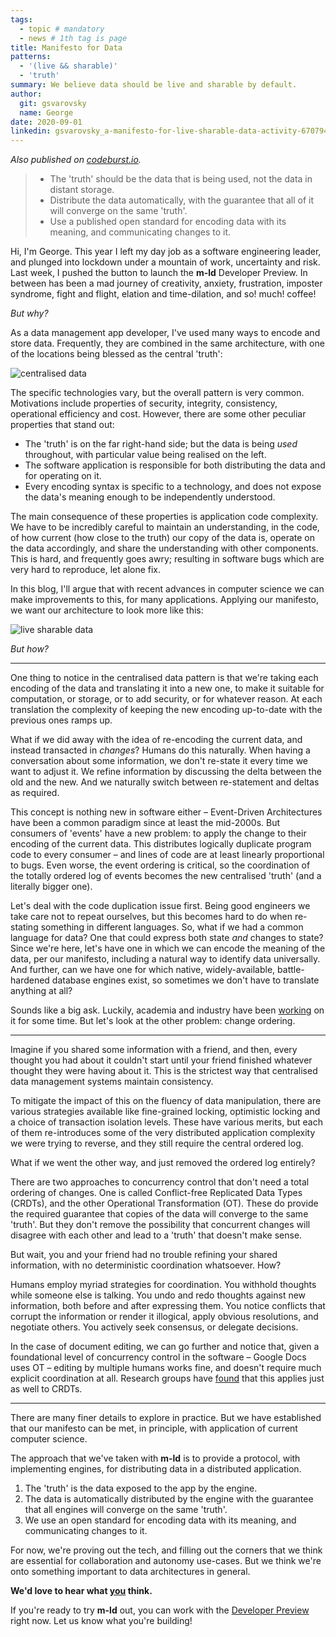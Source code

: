 ```yaml
---
tags:
  - topic # mandatory
  - news # 1th tag is page
title: Manifesto for Data
patterns:
  - '(live && sharable)'
  - 'truth'
summary: We believe data should be live and sharable by default.
author:
  git: gsvarovsky
  name: George
date: 2020-09-01
linkedin: gsvarovsky_a-manifesto-for-live-sharable-data-activity-6707949218973134848-kOt3
---
```

*Also published on [codeburst.io](https://codeburst.io/a-manifesto-for-live-sharable-data-4869362dfea5).*

> - The 'truth' should be the data that is being used, not the data in distant
>   storage.
> - Distribute the data automatically, with the guarantee that all of it will
>   converge on the same 'truth'.
> - Use a published open standard for encoding data with its meaning, and
>   communicating changes to it.

Hi, I'm George. This year I left my day job as a software engineering leader,
and plunged into lockdown under a mountain of work, uncertainty and risk. Last
week, I pushed the button to launch the **m-ld** Developer Preview. In between
has been a mad journey of creativity, anxiety, frustration, imposter syndrome,
fight and flight, elation and time-dilation, and so! much! coffee!

*But why?*

As a data management app developer, I've used many ways to encode and store
data. Frequently, they are combined in the same architecture, with one of the
locations being blessed as the central 'truth':

![centralised data](/centralised-data.svg)

The specific technologies vary, but the overall pattern is very common.
Motivations include properties of security, integrity, consistency, operational
efficiency and cost. However, there are some other peculiar properties that
stand out:

- The 'truth' is on the far right-hand side; but the data is being *used*
  throughout, with particular value being realised on the left.
- The software application is responsible for both distributing the data and
  for operating on it.
- Every encoding syntax is specific to a technology, and does not expose the
  data's meaning enough to be independently understood.

The main consequence of these properties is application code complexity. We have
to be incredibly careful to maintain an understanding, in the code, of how
current (how close to the truth) our copy of the data is, operate on the data
accordingly, and share the understanding with other components. This is hard,
and frequently goes awry; resulting in software bugs which are very hard to
reproduce, let alone fix.

In this blog, I'll argue that with recent advances in computer science we can
make improvements to this, for many applications. Applying our manifesto, we
want our architecture to look more like this:

![live sharable data](/live-sharable-data.svg)

*But how?*

---

One thing to notice in the centralised data pattern is that we're taking each
encoding of the data and translating it into a new one, to make it suitable for
computation, or storage, or to add security, or for whatever reason. At each
translation the complexity of keeping the new encoding up-to-date with the
previous ones ramps up.

What if we did away with the idea of re-encoding the current data, and instead
transacted in *changes*? Humans do this naturally. When having a conversation
about some information, we don't re-state it every time we want to adjust it. We
refine information by discussing the delta between the old and the new. And we
naturally switch between re-statement and deltas as required.

This concept is nothing new in software either – Event-Driven Architectures have
been a common paradigm since at least the mid-2000s. But consumers of 'events'
have a new problem: to apply the change to their encoding of the current data.
This distributes logically duplicate program code to every consumer – and lines
of code are at least linearly proportional to bugs. Even worse, the event
ordering is critical, so the coordination of the totally ordered log of events
becomes the new centralised 'truth' (and a literally bigger one).

Let's deal with the code duplication issue first. Being good engineers we take
care not to repeat ourselves, but this becomes hard to do when re-stating
something in different languages. So, what if we had a common language for data?
One that could express both state *and* changes to state? Since we're here,
let's have one in which we can encode the meaning of the data, per our
manifesto, including a natural way to identify data universally. And further,
can we have one for which native, widely-available, battle-hardened database
engines exist, so sometimes we don't have to translate anything at all?

Sounds like a big ask. Luckily, academia and industry have been
[working](https://www.w3.org/RDF/) on it for some time. But let's look at the
other problem: change ordering.

---

Imagine if you shared some information with a friend, and then, every thought
you had about it couldn't start until your friend finished whatever thought they
were having about it. This is the strictest way that centralised data management
systems maintain consistency.

To mitigate the impact of this on the fluency of data manipulation, there are
various strategies available like fine-grained locking, optimistic locking and a
choice of transaction isolation levels. These have various merits, but each of
them re-introduces some of the very distributed application complexity we were
trying to reverse, and they still require the central ordered log.

What if we went the other way, and just removed the ordered log entirely?

There are two approaches to concurrency control that don't need a total ordering
of changes. One is called Conflict-free Replicated Data Types (CRDTs), and the
other Operational Transformation (OT). These do provide the required guarantee
that copies of the data will converge to the same 'truth'. But they don't remove
the possibility that concurrent changes will disagree with each other and lead
to a 'truth' that doesn't make sense.

But wait, you and your friend had no trouble refining your shared information,
with no deterministic coordination whatsoever. How?

Humans employ myriad strategies for coordination. You withhold thoughts while
someone else is talking. You undo and redo thoughts against new information,
both before and after expressing them. You notice conflicts that corrupt the
information or render it illogical, apply obvious resolutions, and negotiate
others. You actively seek consensus, or delegate decisions.

In the case of document editing, we can go further and notice that, given a
foundational level of concurrency control in the software – Google Docs uses OT
– editing by multiple humans works fine, and doesn't require much explicit
coordination at all. Research groups have
[found](https://www.inkandswitch.com/local-first.html#findings) that this
applies just as well to CRDTs.

---

There are many finer details to explore in practice. But we have established
that our manifesto can be met, in principle, with application of current
computer science.

The approach that we've taken with **m-ld** is to provide a protocol, with
implementing engines, for distributing data in a distributed application.

1. The 'truth' is the data exposed to the app by the engine.
1. The data is automatically distributed by the engine with the guarantee that
   all engines will converge on the same 'truth'.
1. We use an open standard for encoding data with its meaning, and communicating
   changes to it.

For now, we're proving out the tech, and filling out the corners that we think
are essential for collaboration and autonomy use-cases. But we think we're onto
something important to data architectures in general.

**We'd love to hear what [you](/hello/) think.**

If you're ready to try **m-ld** out, you can work with the
[Developer&nbsp;Preview](/doc/) right now. Let us know what you're building!